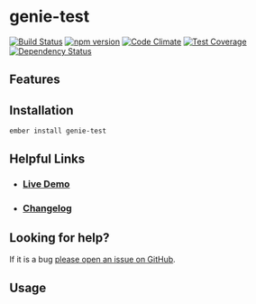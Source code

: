 # genie-test

[![Build Status](https://travis-ci.org/offirgolan/genie-test.svg)](https://travis-ci.org/offirgolan/genie-test)
[![npm version](https://badge.fury.io/js/genie-test.svg)](http://badge.fury.io/js/genie-test)
[![Code Climate](https://codeclimate.com/github/offirgolan/genie-test/badges/gpa.svg)](https://codeclimate.com/github/offirgolan/genie-test)
[![Test Coverage](https://codeclimate.com/github/offirgolan/genie-test/badges/coverage.svg)](https://codeclimate.com/github/offirgolan/genie-test/coverage)
[![Dependency Status](https://david-dm.org/offirgolan/genie-test.svg)](https://david-dm.org/offirgolan/genie-test)

## Features


## Installation

```
ember install genie-test
```

## Helpful Links

- ### [Live Demo](http://offirgolan.github.io/genie-test)

- ### [Changelog](CHANGELOG.md)

## Looking for help?
If it is a bug [please open an issue on GitHub](http://github.com/offirgolan/genie-test/issues).

## Usage
